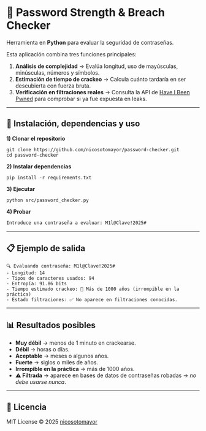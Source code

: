

# 🔐 Password Strength & Breach Checker

Herramienta en **Python** para evaluar la seguridad de contraseñas.  

Esta aplicación combina tres funciones principales:  
1. **Análisis de complejidad** → Evalúa longitud, uso de mayúsculas, minúsculas, números y símbolos.  
2. **Estimación de tiempo de crackeo** → Calcula cuánto tardaría en ser descubierta con fuerza bruta.  
3. **Verificación en filtraciones reales** → Consulta la API de [Have I Been Pwned](https://haveibeenpwned.com) para comprobar si ya fue expuesta en leaks.  

---

## 🚀 Instalación, dependencias y uso

**1) Clonar el repositorio**  
```
git clone https://github.com/nicosotomayor/password-checker.git
cd password-checker
```

**2) Instalar dependencias**  
```
pip install -r requirements.txt
```

**3) Ejecutar**  
```
python src/password_checker.py
```

**4) Probar**  
```bash
Introduce una contraseña a evaluar: M1l@Clave!2025#
```

---

## 📋 Ejemplo de salida
```
🔍 Evaluando contraseña: M1l@Clave!2025#
- Longitud: 14
- Tipos de caracteres usados: 94
- Entropía: 91.86 bits
- Tiempo estimado crackeo: 🔐 Más de 1000 años (irrompible en la práctica)
- Estado filtraciones: ✅ No aparece en filtraciones conocidas.
```

---

## 📊 Resultados posibles
- **Muy débil** → menos de 1 minuto en crackearse.  
- **Débil** → horas o días.  
- **Aceptable** → meses o algunos años.  
- **Fuerte** → siglos o miles de años.  
- **Irrompible en la práctica** → más de 1000 años.  
- **⚠️ Filtrada** → aparece en bases de datos de contraseñas robadas → *no debe usarse nunca*.  

---

## 📜 Licencia
MIT License © 2025 [nicosotomayor](https://github.com/nicosotomayor)



